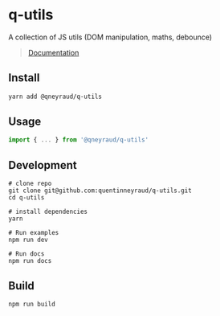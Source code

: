 # q-utils

A collection of JS utils (DOM manipulation, maths, debounce)  

> [Documentation](https://quentinneyraud.github.io/q-utils/)


## Install

```bash
yarn add @qneyraud/q-utils
```

## Usage

```js
import { ... } from '@qneyraud/q-utils'
```

## Development

```
# clone repo
git clone git@github.com:quentinneyraud/q-utils.git
cd q-utils

# install dependencies
yarn

# Run examples
npm run dev

# Run docs
npm run docs
```

## Build

```bash
npm run build
```
